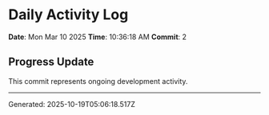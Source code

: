 # Daily Activity Log

**Date**: Mon Mar 10 2025
**Time**: 10:36:18 AM
**Commit**: 2

## Progress Update

This commit represents ongoing development activity.

---
Generated: 2025-10-19T05:06:18.517Z
